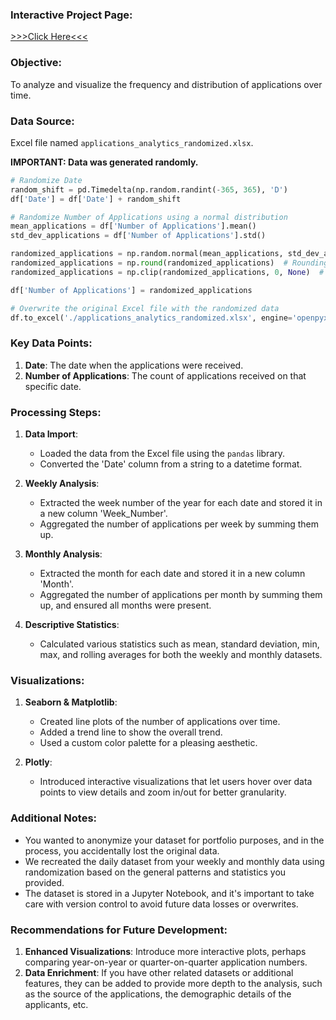 ### **Interactive Project Page**: 
[>>>Click Here<<<
](https://jb0hn.github.io/ApplicationLog/applications_log.html)
### **Objective**: 
To analyze and visualize the frequency and distribution of applications over time.

### **Data Source**: 
Excel file named `applications_analytics_randomized.xlsx`.

**IMPORTANT: Data was generated randomly.**

```python
# Randomize Date
random_shift = pd.Timedelta(np.random.randint(-365, 365), 'D')
df['Date'] = df['Date'] + random_shift

# Randomize Number of Applications using a normal distribution
mean_applications = df['Number of Applications'].mean()
std_dev_applications = df['Number of Applications'].std()

randomized_applications = np.random.normal(mean_applications, std_dev_applications, len(df))
randomized_applications = np.round(randomized_applications)  # Rounding to get whole numbers
randomized_applications = np.clip(randomized_applications, 0, None)  # Ensuring no negative values

df['Number of Applications'] = randomized_applications

# Overwrite the original Excel file with the randomized data
df.to_excel('./applications_analytics_randomized.xlsx', engine='openpyxl', index=False)
```

### **Key Data Points**:

1. **Date**: The date when the applications were received.
2. **Number of Applications**: The count of applications received on that specific date.

### **Processing Steps**:

1. **Data Import**:
    - Loaded the data from the Excel file using the `pandas` library.
    - Converted the 'Date' column from a string to a datetime format.

2. **Weekly Analysis**:
    - Extracted the week number of the year for each date and stored it in a new column 'Week_Number'.
    - Aggregated the number of applications per week by summing them up.

3. **Monthly Analysis**:
    - Extracted the month for each date and stored it in a new column 'Month'.
    - Aggregated the number of applications per month by summing them up, and ensured all months were present.

4. **Descriptive Statistics**:
    - Calculated various statistics such as mean, standard deviation, min, max, and rolling averages for both the weekly and monthly datasets.

### **Visualizations**:

1. **Seaborn & Matplotlib**: 
    - Created line plots of the number of applications over time.
    - Added a trend line to show the overall trend.
    - Used a custom color palette for a pleasing aesthetic.

2. **Plotly**:
    - Introduced interactive visualizations that let users hover over data points to view details and zoom in/out for better granularity.

### **Additional Notes**:

- You wanted to anonymize your dataset for portfolio purposes, and in the process, you accidentally lost the original data.
- We recreated the daily dataset from your weekly and monthly data using randomization based on the general patterns and statistics you provided.
- The dataset is stored in a Jupyter Notebook, and it's important to take care with version control to avoid future data losses or overwrites.

### **Recommendations for Future Development**:

1. **Enhanced Visualizations**: Introduce more interactive plots, perhaps comparing year-on-year or quarter-on-quarter application numbers.
2. **Data Enrichment**: If you have other related datasets or additional features, they can be added to provide more depth to the analysis, such as the source of the applications, the demographic details of the applicants, etc.

